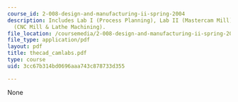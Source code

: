 ```yaml
---
course_id: 2-008-design-and-manufacturing-ii-spring-2004
description: Includes Lab I (Process Planning), Lab II (Mastercam Mill), and Lab III
  (CNC Mill & Lathe Machining).
file_location: /coursemedia/2-008-design-and-manufacturing-ii-spring-2004/3cc67b314bd0696aaa743c878733d355_thecad_camlabs.pdf
file_type: application/pdf
layout: pdf
title: thecad_camlabs.pdf
type: course
uid: 3cc67b314bd0696aaa743c878733d355

---
```

None